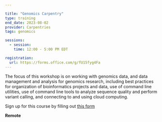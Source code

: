 ```yaml
---

title: "Genomics Carpentry"
type: training
end_date: 2023-08-02
provider: Carpentries
tags: genomics

sessions: 
  - session:
    time: 12:00 - 5:00 PM EDT

registration: 
  url: https://forms.office.com/g/fU15fyg4Fa
---
```



The focus of this workshop is on working with genomics data, and data management and analysis for genomics research, including best practices for organization of bioinformatics projects and data, use of command line utilities, use of command line tools to analyze sequence quality and perform variant calling, and connecting to and using cloud computing. <!--excerpt-->

Sign up for this course by filling out [this form](https://forms.office.com/g/fU15fyg4Fa)

**Remote**
